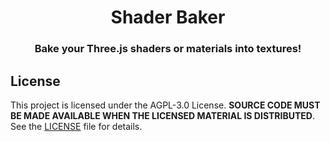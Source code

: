 <h1 align="center">Shader Baker</h1>
<h3 align="center">Bake your Three.js shaders or materials into textures!</h3>

## License

This project is licensed under the AGPL-3.0 License. **SOURCE CODE MUST BE MADE AVAILABLE WHEN THE LICENSED MATERIAL IS DISTRIBUTED**. See the [LICENSE](LICENSE) file for details.
